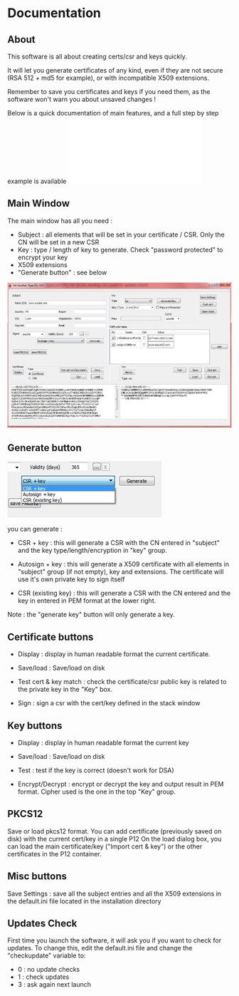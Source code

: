 Documentation
===============

About
-----

This software is all about creating certs/csr and keys quickly. 

It will let you generate certificates of any kind, even if they are not secure (RSA 512 + md5 for example), or with incompatible X509 extensions.

Remember to save you certificates and keys if you need them, as the software won't warn you about unsaved changes !

Below is a quick documentation of main features, and a full step by step example is available ![here](10-full-example-1.md)

Main Window
-----------

The main window has all you need : 

* Subject : all elements that will be set in your certificate / CSR. Only the CN will be set in a new CSR
* Key : type / length of key to generate. Check "password protected" to encrypt your key
* X509 extensions
* "Generate button" : see below

![MAIN](../img/main.jpg)

Generate button
---------------

![Gen](img/generate.png)

you can generate :

* CSR + key : this will generate a CSR with the CN entered in "subject" and the key type/length/encryption in "key" group.

* Autosign + key : this will generate a X509 certificate with all elements in "subject" group (if not empty), key and extensions. The certificate will use it's own private key to sign itself

* CSR (existing key) : this will generate a CSR with the CN entered and the key in entered in PEM format at the lower right.

Note : the "generate key" button will only generate a key.

Certificate buttons
-------------------

* Display : display in human readable format the current certificate.

* Save/load : Save/load on disk

* Test cert & key match : check the certificate/csr public key is related to the private key in the "Key" box.

* Sign : sign a csr with the cert/key defined in the stack window

Key buttons
-----------

* Display : display in human readable format the current key

* Save/load : Save/load on disk

* Test : test if the key is correct (doesn't work for DSA)

* Encrypt/Decrypt : encrypt or decrypt the key and output result in PEM format. Cipher used is the one in the top "Key" group.

PKCS12
------

Save or load pkcs12 format.
You can add certificate (previously saved on disk) with the current cert/key in a single P12
On the load dialog box, you can load the main certificate/key ("Import cert & key") or the other certificates in the P12 container.

Misc buttons
------------

Save Settings : save all the subject entries and all the X509 extensions in the default.ini file located in the installation directory

Updates Check
-------------

First time you launch the software, it will ask you if you want to check for updates.
To change this, edit the default.ini file and change the "checkupdate" variable to: 

* 0 : no update checks
* 1 : check updates
* 3 : ask again next launch